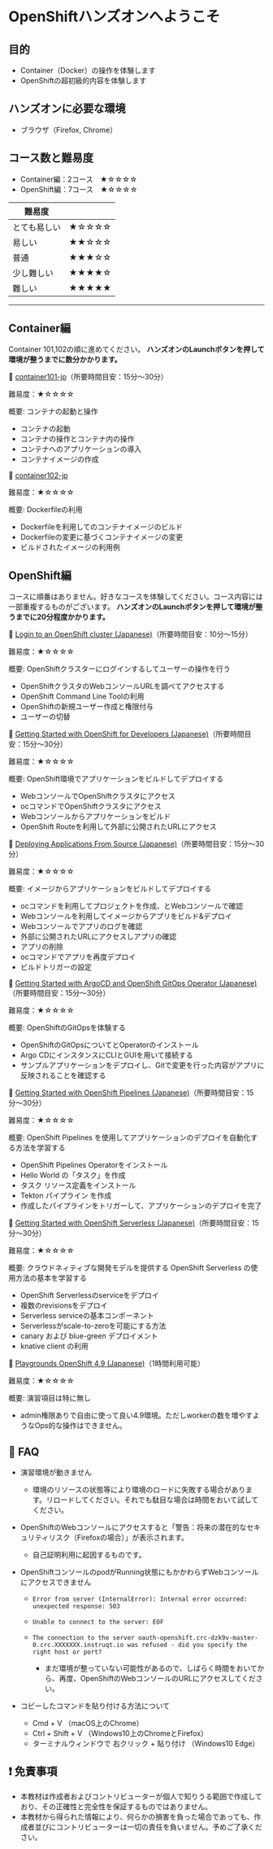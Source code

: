 # OpenShiftハンズオンへようこそ

## 目的

- Container（Docker）の操作を体験します
- OpenShiftの超初級的内容を体験します

## ハンズオンに必要な環境

- ブラウザ（Firefox, Chrome）

## コース数と難易度

- Container編：2コース　★☆☆☆☆ 
- OpenShift編：7コース　★☆☆☆☆ 

|  難易度  |    |
| ---- | ---- |
|  とても易しい  |  ★☆☆☆☆  |
|  易しい |  ★★☆☆☆  |
|  普通  |  ★★★☆☆  |
|  少し難しい  |  ★★★★☆  |
|  難しい  |  ★★★★★  |

---

## Container編

Container 101,102の順に進めてください。
**ハンズオンのLaunchボタンを押して環境が整うまでに数分かかります。**

:green_book: [container101-jp](https://play.instruqt.com/embed/openshift/tracks/container101-jp?token=em_cwrtT0g1S8AGiCbI&show_challenges=true)（所要時間目安：15分〜30分）

難易度：★☆☆☆☆

概要: コンテナの起動と操作

- コンテナの起動
- コンテナの操作とコンテナ内の操作
- コンテナへのアプリケーションの導入
- コンテナイメージの作成

:green_book: [container102-jp](https://play.instruqt.com/embed/openshift/tracks/container102-jp?token=em_YTfHS1Bmrj3dKD5R&show_challenges=true)

難易度：★☆☆☆☆

概要: Dockerfileの利用

- Dockerfileを利用してのコンテナイメージのビルド
- Dockerfileの変更に基づくコンテナイメージの変更
- ビルドされたイメージの利用例

## OpenShift編

コースに順番はありません。好きなコースを体験してください。コース内容には一部重複するものがございます。
**ハンズオンのLaunchボタンを押して環境が整うまでに20分程度かかります。**

:green_book: [Login to an OpenShift cluster (Japanese)](https://play.instruqt.com/embed/openshift/tracks/logging-into-an-openshift-cluster-jp?token=em_5J6Y6rWmtHqwXuA9&show_challenges=true)（所要時間目安：10分〜15分）

難易度：★☆☆☆☆

概要: OpenShiftクラスターにログインするしてユーザーの操作を行う

- OpenShiftクラスタのWebコンソールURLを調べてアクセスする
- OpenShift Command Line Toolの利用
- OpenShiftの新規ユーザー作成と権限付与
- ユーザーの切替

:green_book: [Getting Started with OpenShift for Developers (Japanese)](https://play.instruqt.com/embed/openshift/tracks/developing-on-openshift-getting-started-jp?token=em_ejUY5shIu9GHyZJD&show_challenges=true)（所要時間目安：15分〜30分）

難易度：★☆☆☆☆

概要: OpenShift環境でアプリケーションをビルドしてデプロイする

- WebコンソールでOpenShiftクラスタにアクセス
- ocコマンドでOpenShiftクラスタにアクセス
- Webコンソールからアプリケーションをビルド
- OpenShift Routeを利用して外部に公開されたURLにアクセス

:green_book: [Deploying Applications From Source (Japanese)](https://play.instruqt.com/embed/openshift/tracks/deploying-applications-from-source-jp?token=em_vPba4iC-zQwOtP7S&show_challenges=true)（所要時間目安：15分〜30分）

難易度：★☆☆☆☆

概要: イメージからアプリケーションをビルドしてデプロイする

- ocコマンドを利用してプロジェクトを作成、とWebコンソールで確認
- Webコンソールを利用してイメージからアプリをビルド&デプロイ
- Webコンソールでアプリのログを確認
- 外部に公開されたURLにアクセスしアプリの確認
- アプリの削除
- ocコマンドでアプリを再度デプロイ
- ビルドトリガーの設定

:green_book: [Getting Started with ArgoCD and OpenShift GitOps Operator (Japanese)](https://play.instruqt.com/embed/openshift/tracks/gitops-getting-started-jp?token=em_eXQHuhFdwqfyZYka&show_challenges=true)（所要時間目安：15分〜30分）

難易度：★☆☆☆☆

概要: OpenShiftのGitOpsを体験する

- OpenShiftのGitOpsについてとOperatorのインストール
- Argo CDにインスタンスにCLIとGUIを用いて接続する
- サンプルアプリケーションをデプロイし、Gitで変更を行った内容がアプリに反映されることを確認する

:green_book: [Getting Started with OpenShift Pipelines (Japanese)](https://play.instruqt.com/embed/openshift/tracks/gitops-pipelines-jp?token=em_Iuuq9GMWhtmKCsnX&show_challenges=true)（所要時間目安：15分〜30分）

難易度：★☆☆☆☆

概要: OpenShift Pipelines を使用してアプリケーションのデプロイを自動化する方法を学習する

- OpenShift Pipelines Operatorをインストール
- Hello World の「タスク」を作成
- タスク リソース定義をインストール
- Tekton パイプライン を作成
- 作成したパイプラインをトリガーして、アプリケーションのデプロイを完了

:green_book: [Getting Started with OpenShift Serverless (Japanese)](https://play.instruqt.com/embed/openshift/tracks/serverless-getting-started-jp?token=em_l5TuSKB7oPQwryBT&show_challenges=true)（所要時間目安：15分〜30分）

難易度：★☆☆☆☆

概要: クラウドネィティブな開発モデルを提供する OpenShift Serverless の使用方法の基本を学習する

- OpenShift Serverlessのserviceをデプロイ
- 複数のrevisionsをデプロイ
- Serverless serviceの基本コンポーネント
- Serverlessがscale-to-zeroを可能にする方法
- canary および blue-green デプロイメント
- knative client の利用

:green_book: [Playgrounds OpenShift 4.9 (Japanese)](https://play.instruqt.com/embed/openshift/tracks/playgrounds-openshift49-jp?token=em_45GQzjHJQWBluzkt&show_challenges=true)（1時間利用可能）

難易度：★☆☆☆☆

概要: 演習項目は特に無し

- admin権限ありで自由に使って良い4.9環境。ただしworkerの数を増やすようなOps的な操作はできません。

## :pencil: FAQ

- 演習環境が動きません
   - 環境のリソースの状態等により環境のロードに失敗する場合があります。リロードしてください。それでも駄目な場合は時間をおいて試してください。

- OpenShiftのWebコンソールにアクセスすると「警告：将来の潜在的なセキュリティリスク（Firefoxの場合）」が表示されます。
   - 自己証明利用に起因するものです。

- OpenShiftコンソールのpodがRunning状態にもかかわらずWebコンソールにアクセスできません

   - `Error from server (InternalError): Internal error occurred: unexpected response: 503`
   - `Unable to connect to the server: EOF`
   - `The connection to the server oauth-openshift.crc-dzk9v-master-0.crc.XXXXXXX.instruqt.io was refused - did you specify the right host or port?`

  
      - まだ環境が整っていない可能性があるので、しばらく時間をおいてから、再度、OpenShiftのWebコンソールのURLにアクセスしてください。


- コピーしたコマンドを貼り付ける方法について

   - Cmd + V （macOS上のChrome）
   - Ctrl + Shift + V （Windows10上のChromeとFirefox）
   - ターミナルウィンドウで 右クリック + 貼り付け （Windows10 Edge）

##  :heavy_exclamation_mark: 免責事項

- 本教材は作成者およびコントリビューターが個人で知りうる範囲で作成しており、その正確性と完全性を保証するものではありません。
- 本教材から得られた情報により、何らかの損害を負った場合であっても、作成者並びにコントリビューターは一切の責任を負いません。予めご了承ください。
